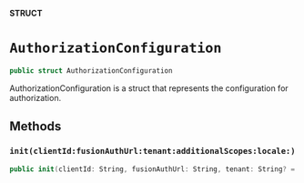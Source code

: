 **STRUCT**

# `AuthorizationConfiguration`

```swift
public struct AuthorizationConfiguration
```

AuthorizationConfiguration is a struct that represents the configuration for authorization.

## Methods
### `init(clientId:fusionAuthUrl:tenant:additionalScopes:locale:)`

```swift
public init(clientId: String, fusionAuthUrl: String, tenant: String? = nil, additionalScopes: [String] = [], locale: String? = nil)
```
